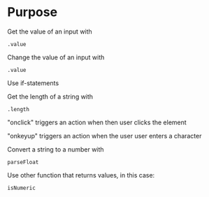 # Purpose

Get the value of an input with 

    .value

Change the value of an input with

    .value

Use if-statements

Get the length of a string with 

    .length

"onclick" triggers an action when then user clicks the element

"onkeyup" triggers an action when the user user enters a character

Convert a string to a number with

    parseFloat

Use other function that returns values, in this case:

    isNumeric